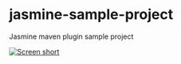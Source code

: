 jasmine-sample-project
======================

Jasmine maven plugin sample project

[![Screen short](https://raw.github.com/javadev/jasmine-sample-project/master/jasmine.png)](https://raw.github.com/javadev/jasmine-sample-project/master/jasmine.png)
